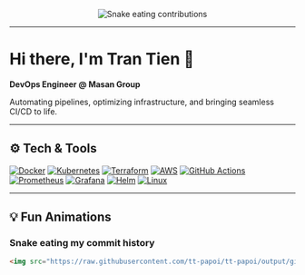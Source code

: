 <p align="center">
  <img src="https://raw.githubusercontent.com/tt-papoi/tt-papoi/output/github-contribution-grid-snake.svg" alt="Snake eating contributions" />
</p>

---

# Hi there, I'm Tran Tien 👋  
**DevOps Engineer @ Masan Group**

Automating pipelines, optimizing infrastructure, and bringing seamless CI/CD to life.

---

## ⚙️ Tech & Tools

[![Docker](https://img.shields.io/badge/-Docker-2496ED?logo=docker&logoColor=white)]()
[![Kubernetes](https://img.shields.io/badge/-Kubernetes-326CE5?logo=kubernetes&logoColor=white)]()
[![Terraform](https://img.shields.io/badge/-Terraform-7B42BC?logo=terraform&logoColor=white)]()
[![AWS](https://img.shields.io/badge/-AWS-232F3E?logo=amazon-aws&logoColor=white)]()
[![GitHub Actions](https://img.shields.io/badge/-GitHub_Actions-2088FF?logo=github-actions&logoColor=white)]()
[![Prometheus](https://img.shields.io/badge/-Prometheus-E6522C?logo=prometheus&logoColor=white)]()
[![Grafana](https://img.shields.io/badge/-Grafana-F46800?logo=grafana&logoColor=white)]()
[![Helm](https://img.shields.io/badge/-Helm-0F101A?logo=helm&logoColor=white)]()
[![Linux](https://img.shields.io/badge/-Linux-FCC624?logo=linux&logoColor=black)]()

---

## 💡 Fun Animations

### Snake eating my commit history  
```markdown
<img src="https://raw.githubusercontent.com/tt-papoi/tt-papoi/output/github-contribution-grid-snake.svg" alt="Snake animation" />
